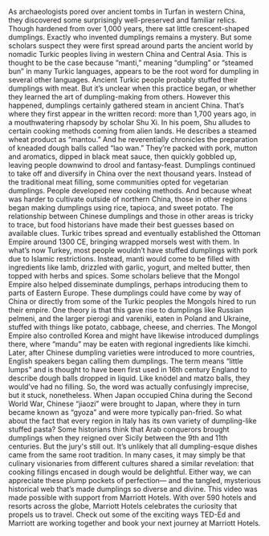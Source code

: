 As archaeologists pored over ancient tombs in Turfan in western China, they discovered some surprisingly well-preserved and familiar relics. Though hardened from over 1,000 years, there sat little crescent-shaped dumplings. Exactly who invented dumplings remains a mystery. But some scholars suspect  they were first spread around parts the ancient world  by nomadic Turkic peoples living in western China and Central Asia. This is thought to be the case  because “manti,” meaning “dumpling” or “steamed bun” in many Turkic languages, appears to be the root word for dumpling in several other languages. Ancient Turkic people probably stuffed their dumplings with meat. But it’s unclear when  this practice began, or whether they learned the art  of dumpling-making from others. However this happened, dumplings certainly gathered steam in ancient China. That’s where they first appear  in the written record: more than 1,700 years ago, in a mouthwatering rhapsody  by scholar Shu Xi. In his poem, Shu alludes to certain  cooking methods coming from alien lands. He describes a steamed wheat product as “mantou.” And he reverentially chronicles  the preparation of kneaded dough balls called “lao wan.” They’re packed with pork,  mutton and aromatics, dipped in black meat sauce,  then quickly gobbled up, leaving people downwind to drool  and fantasy-feast. Dumplings continued to take  off and diversify in China over the next thousand years. Instead of the traditional meat filling, some communities opted  for vegetarian dumplings. People developed new cooking methods. And because wheat was harder to cultivate outside of northern China, those in other regions began  making dumplings using rice, tapioca, and sweet potato. The relationship between Chinese dumplings and those in other areas is tricky to trace, but food historians have made their best guesses based on available clues. Turkic tribes spread  and eventually established the Ottoman Empire around 1300 CE, bringing wrapped morsels west with them. In what’s now Turkey, most people  wouldn’t have stuffed dumplings with pork due to Islamic restrictions. Instead, manti would come to be filled  with ingredients like lamb, drizzled with garlic, yogurt, and melted butter, then topped with herbs and spices. Some scholars believe that the Mongol Empire also helped disseminate dumplings, perhaps introducing them  to parts of Eastern Europe. These dumplings could have  come by way of China or directly from some of the Turkic  peoples the Mongols hired to run their empire. One theory is that this gave rise to dumplings like Russian pelmeni, and the larger pierogi and vareniki, eaten in Poland and Ukraine, stuffed with things like potato, cabbage, cheese, and cherries. The Mongol Empire also controlled Korea and might have likewise introduced dumplings there, where “mandu” may be eaten  with regional ingredients like kimchi. Later, after Chinese dumpling varieties were introduced to more countries, English speakers began calling them dumplings. The term means “little lumps” and is thought to have been first used in 16th century England to describe dough balls dropped in liquid. Like knödel and matzo balls,  they would’ve had no filling. So, the word was actually  confusingly imprecise, but it stuck, nonetheless. When Japan occupied China  during the Second World War, Chinese “jiaozi” were brought to Japan, where they in turn became known as “gyoza” and were more typically pan-fried. So what about the fact that every region in Italy has its own variety of dumpling-like stuffed pasta? Some historians think that Arab conquerors brought dumplings when they reigned over Sicily  between the 9th and 11th centuries. But the jury's still out. It’s unlikely that all dumpling-esque dishes came from the same root tradition. In many cases, it may simply  be that culinary visionaries from different cultures shared  a similar revelation: that cooking fillings encased in dough  would be delightful. Either way, we can appreciate  these plump pockets of perfection— and the tangled, mysterious historical web that’s made dumplings  so diverse and divine. This video was made possible with support from Marriott Hotels. With over 590 hotels and resorts  across the globe, Marriott Hotels celebrates the curiosity that propels us to travel. Check out some of the exciting ways  TED-Ed and Marriott are working together and book your next journey at Marriott Hotels. 